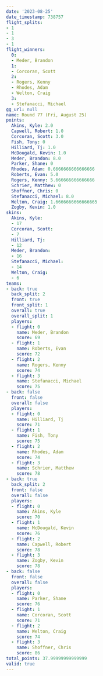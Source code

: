 ```yaml
---
date: '2023-08-25'
date_timestamp: 738757
flight_splits:
- 1
- 1
- 3
- 1
flight_winners:
  0:
  - Meder, Brandon
  1:
  - Corcoran, Scott
  2:
  - Rogers, Kenny
  - Rhodes, Adam
  - Welton, Craig
  3:
  - Stefanacci, Michael
gg_url: null
name: Round 77 (Fri, August 25)
points:
  Akins, Kyle: 2.0
  Capwell, Robert: 1.0
  Corcoran, Scott: 3.0
  Fish, Tony: 0
  Hilliard, Tj: 1.0
  McDougald, Kevin: 1.0
  Meder, Brandon: 8.0
  Parker, Shane: 0
  Rhodes, Adam: 0.6666666666666666
  Roberts, Evan: 5.0
  Rogers, Kenny: 5.666666666666666
  Schrier, Matthew: 0
  Shoffner, Chris: 0
  Stefanacci, Michael: 8.0
  Welton, Craig: 1.6666666666666665
  Zogby, Kevin: 1.0
skins:
  Akins, Kyle:
  - 17
  Corcoran, Scott:
  - 7
  Hilliard, Tj:
  - 12
  Meder, Brandon:
  - 16
  Stefanacci, Michael:
  - 14
  Welton, Craig:
  - 6
teams:
- back: true
  back_split: 2
  front: true
  front_split: 1
  overall: true
  overall_split: 1
  players:
  - flight: 0
    name: Meder, Brandon
    score: 69
  - flight: 1
    name: Roberts, Evan
    score: 72
  - flight: 2
    name: Rogers, Kenny
    score: 74
  - flight: 3
    name: Stefanacci, Michael
    score: 75
- back: false
  front: false
  overall: false
  players:
  - flight: 0
    name: Hilliard, Tj
    score: 71
  - flight: 1
    name: Fish, Tony
    score: 75
  - flight: 2
    name: Rhodes, Adam
    score: 74
  - flight: 3
    name: Schrier, Matthew
    score: 78
- back: true
  back_split: 2
  front: false
  overall: false
  players:
  - flight: 0
    name: Akins, Kyle
    score: 70
  - flight: 1
    name: McDougald, Kevin
    score: 76
  - flight: 2
    name: Capwell, Robert
    score: 78
  - flight: 3
    name: Zogby, Kevin
    score: 78
- back: false
  front: false
  overall: false
  players:
  - flight: 0
    name: Parker, Shane
    score: 76
  - flight: 1
    name: Corcoran, Scott
    score: 71
  - flight: 2
    name: Welton, Craig
    score: 74
  - flight: 3
    name: Shoffner, Chris
    score: 86
total_points: 37.99999999999999
valid: true
---
```

